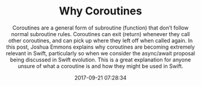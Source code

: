 ---
title: "Why Coroutines"
subtitle: "Coroutines are a general form of subroutine (function) that don’t follow normal subroutine rules. Coroutines can exit (return) whenever they call other coroutines, and can pick up where they left off when called again. In this post, Joshua Emmons explains why coroutines are becoming extremely relevant in Swift, particularly so when we consider the async/await proposal being discussed in Swift evolution. This is a great explanation for anyone unsure of what a coroutine is and how they might be used in Swift."
tags: ["coroutines","async","await"]
link: "http://www.figure.ink/blog/2017/9/4/expressive-coroutines"
date: "2017-09-21 07:28:34"
---